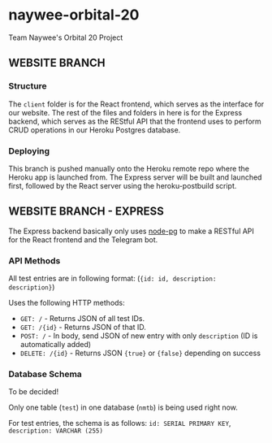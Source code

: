 # naywee-orbital-20
Team Naywee's Orbital 20 Project

## WEBSITE BRANCH

### Structure

The `client` folder is for the React frontend, which serves as the interface for our website.
The rest of the files and folders in here is for the Express backend, which serves as the REStful API that the frontend uses to perform CRUD operations in our Heroku Postgres database.

### Deploying

This branch is pushed manually onto the Heroku remote repo where the Heroku app is launched from. The Express server will be built and launched first, followed by the React server using the heroku-postbuild script.

## WEBSITE BRANCH - EXPRESS

The Express backend basically only uses [node-pg](https://node-postgres.com/) to make a RESTful API for the React frontend and the Telegram bot.

### API Methods

All test entries are in following format: (`{id: id, description: description}`)

Uses the following HTTP methods:
* `GET: /` - Returns JSON of all test IDs. 
* `GET: /{id}` - Returns JSON of that ID.
* `POST: /` - In body, send JSON of new entry with only `description` (ID is automatically added)
* `DELETE: /{id}` - Returns JSON `{true}` or `{false}` depending on success

### Database Schema

To be decided! 

Only one table (`test`) in one database (`nmtb`) is being used right now.

For test entries, the schema is as follows:
`id: SERIAL PRIMARY KEY`, `description: VARCHAR (255)`
